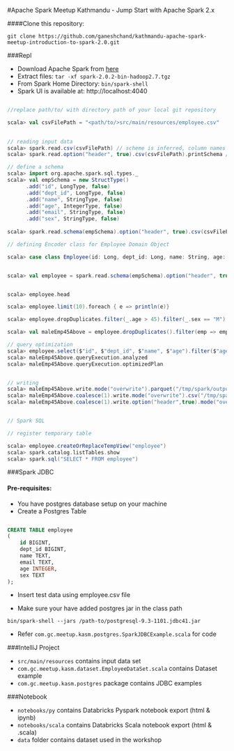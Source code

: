 #Apache Spark Meetup Kathmandu - Jump Start with Apache Spark 2.x 

####Clone this repository: 

```git clone https://github.com/ganeshchand/kathmandu-apache-spark-meetup-introduction-to-spark-2.0.git```

###Repl

* Download Apache Spark from [here](http://spark.apache.org/downloads.html)
* Extract files: ```tar -xf spark-2.0.2-bin-hadoop2.7.tgz```
* From Spark Home Directory: ```bin/spark-shell```
* Spark UI is available at: http://localhost:4040


```scala

//replace path/to/ with directory path of your local git repository

scala> val csvFilePath = "<path/to/>src/main/resources/employee.csv"
 

// reading input data 
scala> spark.read.csv(csvFilePath) // scheme is inferred, column names not detected
scala> spark.read.option("header", true).csv(csvFilePath).printSchema // .printSchema - all fileds are inferred as String

// define a schema
scala> import org.apache.spark.sql.types._
scala> val empSchema = new StructType()
      .add("id", LongType, false)
      .add("dept_id", LongType, false)
      .add("name", StringType, false)
      .add("age", IntegerType, false)
      .add("email", StringType, false)
      .add("sex", StringType, false) 
      
scala> spark.read.schema(empSchema).option("header", true).csv(csvFilePath).printSchema

// defining Encoder class for Employee Domain Object

scala> case class Employee(id: Long, dept_id: Long, name: String, age: Int, email: String,sex: String)


scala> val employee = spark.read.schema(empSchema).option("header", true).csv(csvFilePath).as[Employee]


scala> employee.head

scala> employee.limit(10).foreach { e => println(e)}

scala> employee.dropDuplicates.filter(_.age > 45).filter(_.sex == "M").limit(1).show

scala> val maleEmp45Above = employee.dropDuplicates().filter(emp => emp.age >= 45 && emp.sex == "M")

// query optimization
scala> employee.select($"id", $"dept_id", $"name", $"age").filter($"age" > 45).queryExecution
scala> maleEmp45Above.queryExecution.analyzed
scala> maleEmp45Above.queryExecution.optimizedPlan


// writing
scala> maleEmp45Above.write.mode("overwrite").parquet("/tmp/spark/output/parquet/maleEmp45Above")
scala> maleEmp45Above.coalesce(1).write.mode("overwrite").csv("/tmp/spark/output/csv/maleEmp45Above")
scala> maleEmp45Above.coalesce(1).write.option("header",true).mode("overwrite").csv("/tmp/spark/output/csv/maleEmp45Above") // with header


// Spark SQL

// register temporary table

scala> employee.createOrReplaceTempView("employee")
scala> spark.catalog.listTables.show
scala> spark.sql("SELECT * FROM employee")


```

###Spark JDBC

#### Pre-requisites:
* You have postgres database setup on your machine
* Create a Postgres Table

```sql

CREATE TABLE employee
(
    id BIGINT,
    dept_id BIGINT,
    name TEXT,
    email TEXT,
    age INTEGER,
    sex TEXT
);
```
* Insert test data using employee.csv file

* Make sure your have added postgres jar in the class path 

```bin/spark-shell --jars /path-to/postgresql-9.3-1101.jdbc41.jar```
* Refer ```com.gc.meetup.kasm.postgres.SparkJDBCExample.scala``` for code


###IntelliJ Project

* ```src/main/resources``` contains input data set
* ```com.gc.meetup.kasm.dataset.EmployeeDataSet.scala``` contains Dataset example
* ```com.gc.meetup.kasm.postgres``` package contains JDBC examples


###Notebook
* ```notebooks/py``` contains Databricks Pyspark notebook export (html & ipynb) 
* ```notebooks/scala``` contains Databricks Scala notebook export (html & .scala)
* ```data``` folder contains dataset used in the workshop



